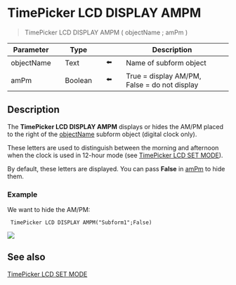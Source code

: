 # TimePicker LCD DISPLAY AMPM

> TimePicker LCD DISPLAY AMPM ( objectName ; amPm )

| Parameter |     | Type |     |     |     | Description |     |
| --- | --- | --- | --- | --- | --- | --- | --- |
| objectName |     | Text |     | ⬅️ |     | Name of subform object |     |
| amPm |     | Boolean |     | ⬅️ |     | True = display AM/PM, False = do not display |     |

## Description

The **TimePicker LCD DISPLAY AMPM** displays or hides the AM/PM placed to the right of the [objectName](# "Name of subform object") subform object (digital clock only).

These letters are used to distinguish between the morning and afternoon when the clock is used in 12-hour mode (see [TimePicker LCD SET MODE](TimePicker%20LCD%20SET%20MODE.md)).

By default, these letters are displayed. You can pass **False** in [amPm](# "True = display AM/PM, False = do not display
") to hide them.

### Example  

We want to hide the AM/PM:

```4d
 TimePicker LCD DISPLAY AMPM("Subform1";False)
```

![](https://doc.4d.com/4Dv19/picture/1239891/pict1239891.fr.png)

## See also

[TimePicker LCD SET MODE](TimePicker%20LCD%20SET%20MODE.md)
